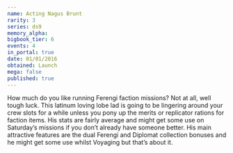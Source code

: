 ```yaml
---
name: Acting Nagus Brunt
rarity: 3
series: ds9
memory_alpha:
bigbook_tier: 6
events: 4
in_portal: true
date: 01/01/2016
obtained: Launch
mega: false
published: true
---
```


How much do you like running Ferengi faction missions? Not at all, well tough luck. This latinum loving lobe lad is going to be lingering around your crew slots for a while unless you pony up the merits or replicator rations for faction items. His stats are fairly average and might get some use on Saturday’s missions if you don’t already have someone better. His main attractive features are the dual Ferengi and Diplomat collection bonuses and he might get some use whilst Voyaging but that’s about it.
